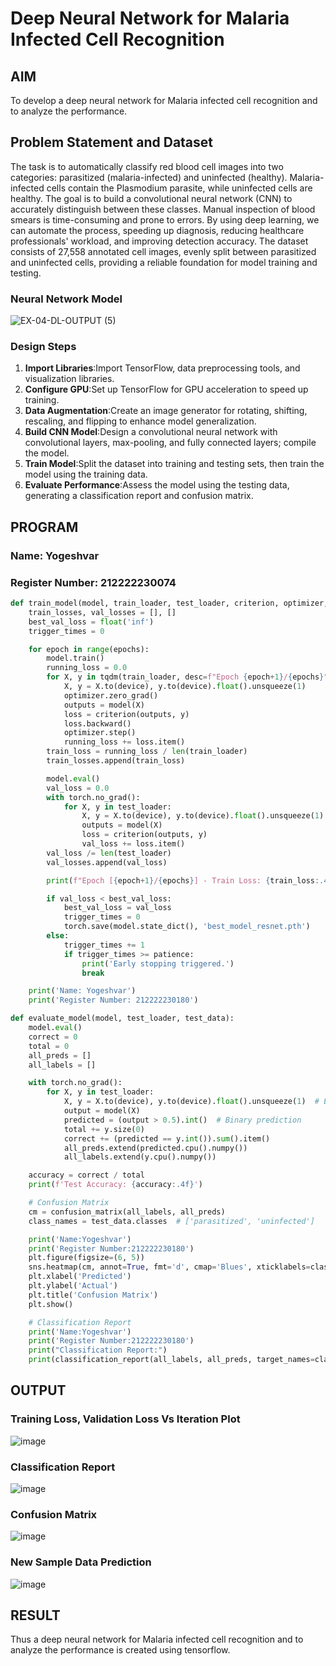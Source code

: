 # Deep Neural Network for Malaria Infected Cell Recognition

## AIM

To develop a deep neural network for Malaria infected cell recognition and to analyze the performance.

## Problem Statement and Dataset
The task is to automatically classify red blood cell images into two categories: parasitized (malaria-infected) and uninfected (healthy). Malaria-infected cells contain the Plasmodium parasite, while uninfected cells are healthy. The goal is to build a convolutional neural network (CNN) to accurately distinguish between these classes.
Manual inspection of blood smears is time-consuming and prone to errors. By using deep learning, we can automate the process, speeding up diagnosis, reducing healthcare professionals' workload, and improving detection accuracy.
The dataset consists of 27,558 annotated cell images, evenly split between parasitized and uninfected cells, providing a reliable foundation for model training and testing.
### Neural Network Model
![EX-04-DL-OUTPUT (5)](https://github.com/user-attachments/assets/5d23b1b2-a0a7-4bfb-9c03-c2a768878aca)

### Design Steps
1. **Import Libraries**:Import TensorFlow, data preprocessing tools, and visualization libraries.
2. **Configure GPU**:Set up TensorFlow for GPU acceleration to speed up training.
3. **Data Augmentation**:Create an image generator for rotating, shifting, rescaling, and flipping to enhance model generalization.
4. **Build CNN Model**:Design a convolutional neural network with convolutional layers, max-pooling, and fully connected layers; compile the model.
5. **Train Model**:Split the dataset into training and testing sets, then train the model using the training data.
6. **Evaluate Performance**:Assess the model using the testing data, generating a classification report and confusion matrix.

## PROGRAM

### Name: Yogeshvar

### Register Number: 212222230074
```python
def train_model(model, train_loader, test_loader, criterion, optimizer, epochs, patience=3):
    train_losses, val_losses = [], []
    best_val_loss = float('inf')
    trigger_times = 0

    for epoch in range(epochs):
        model.train()
        running_loss = 0.0
        for X, y in tqdm(train_loader, desc=f"Epoch {epoch+1}/{epochs}", leave=False):
            X, y = X.to(device), y.to(device).float().unsqueeze(1)
            optimizer.zero_grad()
            outputs = model(X)
            loss = criterion(outputs, y)
            loss.backward()
            optimizer.step()
            running_loss += loss.item()
        train_loss = running_loss / len(train_loader)
        train_losses.append(train_loss)

        model.eval()
        val_loss = 0.0
        with torch.no_grad():
            for X, y in test_loader:
                X, y = X.to(device), y.to(device).float().unsqueeze(1)
                outputs = model(X)
                loss = criterion(outputs, y)
                val_loss += loss.item()
        val_loss /= len(test_loader)
        val_losses.append(val_loss)

        print(f"Epoch [{epoch+1}/{epochs}] - Train Loss: {train_loss:.4f} | Val Loss: {val_loss:.4f}")

        if val_loss < best_val_loss:
            best_val_loss = val_loss
            trigger_times = 0
            torch.save(model.state_dict(), 'best_model_resnet.pth')
        else:
            trigger_times += 1
            if trigger_times >= patience:
                print('Early stopping triggered.')
                break

    print('Name: Yogeshvar')
    print('Register Number: 212222230180')
```
```python
def evaluate_model(model, test_loader, test_data):
    model.eval()
    correct = 0
    total = 0
    all_preds = []
    all_labels = []

    with torch.no_grad():
        for X, y in test_loader:
            X, y = X.to(device), y.to(device).float().unsqueeze(1)  # Ensure float for binary targets
            output = model(X)
            predicted = (output > 0.5).int()  # Binary prediction
            total += y.size(0)
            correct += (predicted == y.int()).sum().item()
            all_preds.extend(predicted.cpu().numpy())
            all_labels.extend(y.cpu().numpy())

    accuracy = correct / total
    print(f'Test Accuracy: {accuracy:.4f}')

    # Confusion Matrix
    cm = confusion_matrix(all_labels, all_preds)
    class_names = test_data.classes  # ['parasitized', 'uninfected']

    print('Name:Yogeshvar')
    print('Register Number:212222230180')
    plt.figure(figsize=(6, 5))
    sns.heatmap(cm, annot=True, fmt='d', cmap='Blues', xticklabels=class_names, yticklabels=class_names)
    plt.xlabel('Predicted')
    plt.ylabel('Actual')
    plt.title('Confusion Matrix')
    plt.show()

    # Classification Report
    print('Name:Yogeshvar')
    print('Register Number:212222230180')
    print("Classification Report:")
    print(classification_report(all_labels, all_preds, target_names=class_names))

```

## OUTPUT

### Training Loss, Validation Loss Vs Iteration Plot

![image](https://github.com/user-attachments/assets/1a37a9e6-55b3-444a-94f5-dae52684b247)


### Classification Report

![image](https://github.com/user-attachments/assets/70098931-009d-4b41-8733-23cd2ddb9ebf)


### Confusion Matrix

![image](https://github.com/user-attachments/assets/02d9cfcf-df21-4ac7-bb88-7f552d424567)


### New Sample Data Prediction

![image](https://github.com/user-attachments/assets/2f3f5180-fa19-417a-afeb-c73e259b1092)

## RESULT
Thus a deep neural network for Malaria infected cell recognition and to analyze the performance is created using tensorflow.
